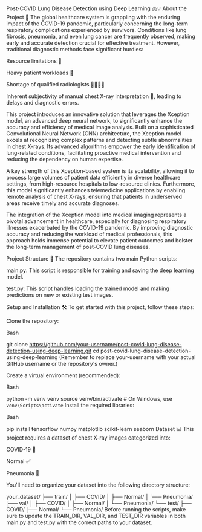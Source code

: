 Post-COVID Lung Disease Detection using Deep Learning 🫁💡
About the Project 🚀
The global healthcare system is grappling with the enduring impact of the COVID-19 pandemic, particularly concerning the long-term respiratory complications experienced by survivors. Conditions like lung fibrosis, pneumonia, and even lung cancer are frequently observed, making early and accurate detection crucial for effective treatment. However, traditional diagnostic methods face significant hurdles:

Resource limitations 🏥

Heavy patient workloads 🥵

Shortage of qualified radiologists 👩‍⚕️👨‍⚕️

Inherent subjectivity of manual chest X-ray interpretation 📝, leading to delays and diagnostic errors.

This project introduces an innovative solution that leverages the Xception model, an advanced deep neural network, to significantly enhance the accuracy and efficiency of medical image analysis. Built on a sophisticated Convolutional Neural Network (CNN) architecture, the Xception model excels at recognizing complex patterns and detecting subtle abnormalities in chest X-rays. Its advanced algorithms empower the early identification of lung-related conditions, facilitating proactive medical intervention and reducing the dependency on human expertise.

A key strength of this Xception-based system is its scalability, allowing it to process large volumes of patient data efficiently in diverse healthcare settings, from high-resource hospitals to low-resource clinics. Furthermore, this model significantly enhances telemedicine applications by enabling remote analysis of chest X-rays, ensuring that patients in underserved areas receive timely and accurate diagnoses.

The integration of the Xception model into medical imaging represents a pivotal advancement in healthcare, especially for diagnosing respiratory illnesses exacerbated by the COVID-19 pandemic. By improving diagnostic accuracy and reducing the workload of medical professionals, this approach holds immense potential to elevate patient outcomes and bolster the long-term management of post-COVID lung diseases.

Project Structure 📁
The repository contains two main Python scripts:

main.py: This script is responsible for training and saving the deep learning model.

test.py: This script handles loading the trained model and making predictions on new or existing test images.

Setup and Installation 🛠️
To get started with this project, follow these steps:

Clone the repository:

Bash

git clone https://github.com/your-username/post-covid-lung-disease-detection-using-deep-learning.git
cd post-covid-lung-disease-detection-using-deep-learning
(Remember to replace your-username with your actual GitHub username or the repository's owner.)

Create a virtual environment (recommended):

Bash

python -m venv venv
source venv/bin/activate  # On Windows, use `venv\Scripts\activate`
Install the required libraries:

Bash

pip install tensorflow numpy matplotlib scikit-learn seaborn
Dataset 📊
This project requires a dataset of chest X-ray images categorized into:

COVID-19 🦠

Normal ✅

Pneumonia 🤒

You'll need to organize your dataset into the following directory structure:

your_dataset/
├── train/
│   ├── COVID/
│   ├── Normal/
│   └── Pneumonia/
├── val/
│   ├── COVID/
│   ├── Normal/
│   └── Pneumonia/
└── test/
    ├── COVID/
    ├── Normal/
    └── Pneumonia/
Before running the scripts, make sure to update the TRAIN_DIR, VAL_DIR, and TEST_DIR variables in both main.py and test.py with the correct paths to your dataset.
